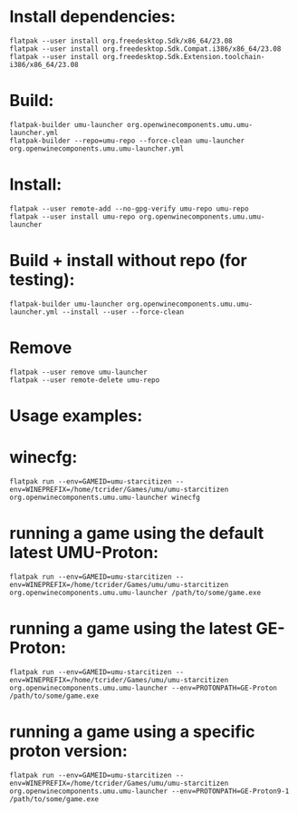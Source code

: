 # Install dependencies:
```
flatpak --user install org.freedesktop.Sdk/x86_64/23.08
flatpak --user install org.freedesktop.Sdk.Compat.i386/x86_64/23.08
flatpak --user install org.freedesktop.Sdk.Extension.toolchain-i386/x86_64/23.08
```

# Build:
```
flatpak-builder umu-launcher org.openwinecomponents.umu.umu-launcher.yml
flatpak-builder --repo=umu-repo --force-clean umu-launcher org.openwinecomponents.umu.umu-launcher.yml
```

# Install:
```
flatpak --user remote-add --no-gpg-verify umu-repo umu-repo
flatpak --user install umu-repo org.openwinecomponents.umu.umu-launcher
```

# Build + install without repo (for testing):
```
flatpak-builder umu-launcher org.openwinecomponents.umu.umu-launcher.yml --install --user --force-clean
```

# Remove
```
flatpak --user remove umu-launcher
flatpak --user remote-delete umu-repo
```

# Usage examples:

# winecfg:
```
flatpak run --env=GAMEID=umu-starcitizen --env=WINEPREFIX=/home/tcrider/Games/umu/umu-starcitizen org.openwinecomponents.umu.umu-launcher winecfg
```

# running a game using the default latest UMU-Proton:
```
flatpak run --env=GAMEID=umu-starcitizen --env=WINEPREFIX=/home/tcrider/Games/umu/umu-starcitizen org.openwinecomponents.umu.umu-launcher /path/to/some/game.exe
```

# running a game using the latest GE-Proton:
```
flatpak run --env=GAMEID=umu-starcitizen --env=WINEPREFIX=/home/tcrider/Games/umu/umu-starcitizen org.openwinecomponents.umu.umu-launcher --env=PROTONPATH=GE-Proton /path/to/some/game.exe
```

# running a game using a specific proton version:
```
flatpak run --env=GAMEID=umu-starcitizen --env=WINEPREFIX=/home/tcrider/Games/umu/umu-starcitizen org.openwinecomponents.umu.umu-launcher --env=PROTONPATH=GE-Proton9-1 /path/to/some/game.exe
```
